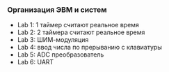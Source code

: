 ### Организация ЭВМ и систем
* Lab 1: 1 таймер считают реальное время
* Lab 2: 2 таймера считают реальное время
* Lab 3: ШИМ-модуляция
* Lab 4: ввод числа по прерыванию с клавиатуры
* Lab 5: ADC преобразователь
* Lab 6: UART

